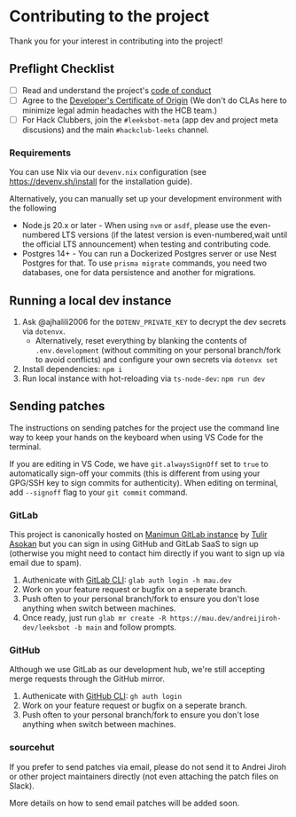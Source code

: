 # Contributing to the project

Thank you for your interest in contributing into the project!

## Preflight Checklist

* [ ] Read and understand the project's [code of conduct](./CODE_OF_CONDUCT.md)
* [ ] Agree to the [Developer's Certificate of Origin](https://developercertificate.org/) (We don't do CLAs here to minimize legal admin headaches with the HCB team.)
* [ ] For Hack Clubbers, join the `#leeksbot-meta` (app dev and project meta discusions) and the main `#hackclub-leeks` channel.

### Requirements

You can use Nix via our `devenv.nix` configuration (see <https://devenv.sh/install> for
the installation guide).

Alternatively, you can manually set up your development environment with the following

* Node.js 20.x or later - When using `nvm` or `asdf`, please use the even-numbered LTS versions
(if the latest version is even-numbered,wait until the official LTS announcement)
when testing and contributing code.
* Postgres 14+ - You can run a Dockerized Postgres server or use Nest Postgres for that.
To use `prisma migrate` commands, you need two databases, one for data persistence and another for migrations.

## Running a local dev instance

1. Ask @ajhalili2006 for the `DOTENV_PRIVATE_KEY` to decrypt the dev secrets via `dotenvx`.
    * Alternatively, reset everything by blanking the contents of `.env.development` (without commiting
    on your personal
    branch/fork to avoid conflicts) and configure your own secrets via `dotenvx set`
2. Install dependencies: `npm i`
3. Run local instance with hot-reloading via `ts-node-dev`: `npm run dev`

## Sending patches

The instructions on sending patches for the project use the command line way
to keep your hands on the keyboard when using VS Code for the terminal.

If you are editing in VS Code, we have `git.alwaysSignOff` set to `true` to automatically sign-off your commits
(this is different from using your GPG/SSH key to sign commits for authenticity).
When editing on terminal, add `--signoff` flag to your `git commit` command.

### GitLab

This project is canonically hosted on [Manimun GitLab instance] by [Tulir Asokan]
but you can sign in using GitHub and GitLab SaaS to sign up (otherwise you might need
to contact him directly if you want to sign up via email due to spam).

1. Authenicate with [GitLab CLI]: `glab auth login -h mau.dev`
2. Work on your feature request or bugfix on a seperate branch.
3. Push often to your personal branch/fork to ensure you don't lose anything when
switch between machines.
4. Once ready, just run `glab mr create -R https://mau.dev/andreijiroh-dev/leeksbot -b main`
and follow prompts.

[GitLab CLI]: https://gitlab.com/gitlab-org/cli
[Manimun GitLab instance]: https://mau.dev/andreijiroh-dev/leeksbot
[Tulir Asokan]: https://github.com/tulir

### GitHub

Although we use GitLab as our development hub, we're still accepting merge requests through the GitHub mirror.

1. Authenicate with [GitHub CLI]: `gh auth login`
2. Work on your feature request or bugfix on a seperate branch.
3. Push often to your personal branch/fork to ensure you don't lose anything when
switch between machines.

[GitHub CLI]: https://cli.github.com

### sourcehut

If you prefer to send patches via email, please do not send it to Andrei Jiroh
or other project maintainers directly (not even attaching the patch files
on Slack).

More details on how to send email patches will be added soon.
